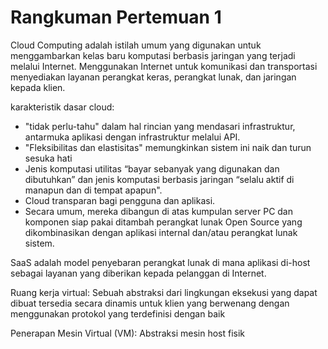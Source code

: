 # Rangkuman Pertemuan 1

Cloud Computing adalah istilah umum yang digunakan untuk menggambarkan kelas baru komputasi berbasis jaringan yang terjadi melalui Internet. Menggunakan Internet untuk komunikasi dan transportasi menyediakan layanan perangkat keras, perangkat lunak, dan jaringan kepada klien.

karakteristik dasar cloud:
- "tidak perlu-tahu" dalam hal rincian yang mendasari infrastruktur, antarmuka aplikasi dengan infrastruktur melalui API.
- "Fleksibilitas dan elastisitas" memungkinkan sistem ini naik dan turun sesuka hati
- Jenis komputasi utilitas “bayar sebanyak yang digunakan dan dibutuhkan” dan jenis komputasi berbasis jaringan “selalu aktif di manapun dan di tempat apapun".
- Cloud transparan bagi pengguna dan aplikasi.
- Secara umum, mereka dibangun di atas kumpulan server PC dan komponen siap pakai ditambah perangkat lunak Open Source yang dikombinasikan dengan aplikasi internal dan/atau perangkat lunak sistem.

SaaS adalah model penyebaran perangkat lunak di mana aplikasi di-host sebagai layanan yang diberikan kepada pelanggan di Internet.

Ruang kerja virtual:
Sebuah abstraksi dari lingkungan eksekusi yang dapat dibuat tersedia secara dinamis untuk klien yang berwenang dengan menggunakan protokol yang terdefinisi dengan baik

Penerapan Mesin Virtual (VM):
Abstraksi mesin host fisik


